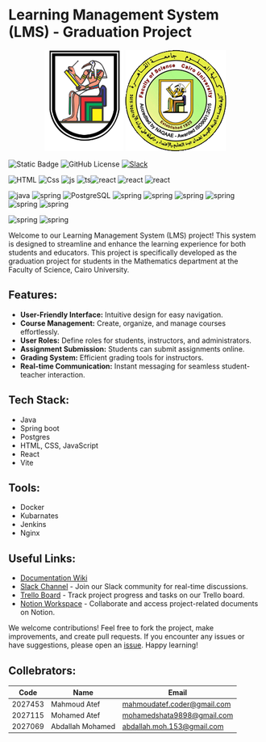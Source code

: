 # Learning Management System (LMS) - Graduation Project

<div align="center">
  <img src="images/Cairo_University_Crest.png" alt="Image 1" width="156" height="200"/>
  <img src="images/sci-cu.png" alt="Image 2" width="200" height="200"/>
</div>

![Static Badge](https://img.shields.io/badge/CU-SCI-blue) ![GitHub License](https://img.shields.io/github/license/gp-lms-sci-cu-24/.github) [![Slack](https://img.shields.io/badge/Slack-4A154B?style=for-the-badge&logo=slack&logoColor=white)](https://www.notion.so/Graduation-Project-cf2b59c49c5447829e59cc5e111964ac?pvs=4)

![HTML](https://img.shields.io/badge/HTML-239120?style=for-the-badge&logo=html5&logoColor=white) ![Css](https://img.shields.io/badge/CSS3-1572B6?style=for-the-badge&logo=css3&logoColor=white) ![js](https://img.shields.io/badge/JavaScript-323330?style=for-the-badge&logo=javascript&logoColor=F7DF1E) ![ts](https://img.shields.io/badge/TypeScript-007ACC?style=for-the-badge&logo=typescript&logoColor=white)![react](https://img.shields.io/badge/React-20232A?style=for-the-badge&logo=react&logoColor=61DAFB) ![react](https://img.shields.io/badge/Bootstrap-563D7C?style=for-the-badge&logo=bootstrap&logoColor=white) ![react](https://img.shields.io/badge/Redux-593D88?style=for-the-badge&logo=redux&logoColor=white)


![java](https://img.shields.io/badge/Java-ED8B00?style=for-the-badge&logo=openjdk&logoColor=white) ![spring](https://img.shields.io/badge/Spring-6DB33F?style=for-the-badge&logo=spring&logoColor=white) ![PostgreSQL](https://img.shields.io/badge/PostgreSQL-316192?style=for-the-badge&logo=postgresql&logoColor=white) ![spring](https://img.shields.io/badge/Microsoft_Azure-0089D6?style=for-the-badge&logo=microsoft-azure&logoColor=white) ![spring](https://img.shields.io/badge/json%20web%20tokens-323330?style=for-the-badge&logo=json-web-tokens&logoColor=pink) ![spring](https://img.shields.io/badge/redis-%23DD0031.svg?&style=for-the-badge&logo=redis&logoColor=white) ![spring](https://img.shields.io/badge/Spring_Security-6DB33F?style=for-the-badge&logo=Spring-Security&logoColor=white)
![spring](https://img.shields.io/badge/GIT-E44C30?style=for-the-badge&logo=git&logoColor=white) ![spring](https://img.shields.io/badge/Jenkins-D24939?style=for-the-badge&logo=Jenkins&logoColor=white)

![spring](https://img.shields.io/badge/Google%20Analytics-E37400?style=for-the-badge&logo=google%20analytics&logoColor=white) ![spring](https://img.shields.io/badge/Trello-0052CC?style=for-the-badge&logo=trello&logoColor=white)


Welcome to our Learning Management System (LMS) project! This system is designed to streamline and enhance the learning experience for both students and educators. This project is specifically developed as the graduation project for students in the Mathematics department at the Faculty of Science, Cairo University.

## Features:

- **User-Friendly Interface:** Intuitive design for easy navigation.
- **Course Management:** Create, organize, and manage courses effortlessly.
- **User Roles:** Define roles for students, instructors, and administrators.
- **Assignment Submission:** Students can submit assignments online.
- **Grading System:** Efficient grading tools for instructors.
- **Real-time Communication:** Instant messaging for seamless student-teacher interaction.

## Tech Stack:

- Java
- Spring boot
- Postgres
- HTML, CSS, JavaScript
- React
- Vite

## Tools:

- Docker
- Kubarnates
- Jenkins
- Nginx

## Useful Links:

- [Documentation Wiki](https://github.com/gp-lms-sci-cu-24/wiki)
- [Slack Channel](https://www.notion.so/Graduation-Project-cf2b59c49c5447829e59cc5e111964ac?pvs=4) - Join our Slack community for real-time discussions.
- [Trello Board](https://trello.com/w/graduationprojectlms) - Track project progress and tasks on our Trello board.
- [Notion Workspace](https://www.notion.so/Graduation-Project-cf2b59c49c5447829e59cc5e111964ac?pvs=4) - Collaborate and access project-related documents on Notion.

We welcome contributions! Feel free to fork the project, make improvements, and create pull requests. If you encounter any issues or have suggestions, please open an [issue](https://github.com/gp-lms-sci-cu-24/issues). Happy learning!

## Collebrators:
| Code          | Name          | Email                   |
| ------------- | ------------- | ----------------------- |
| 2027453          | Mahmoud Atef      | mahmoudatef.coder@gmail.com    |
| 2027115          | Mohamed Atef    | mohamedshata9898@gmail.com  |
| 2027069          | Abdallah Mohamed  | abdallah.moh.153@gmail.com|
